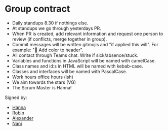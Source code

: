 # Group contract

* Daily standups 8.30 if nothings else.
* At standups we go through yesterdays PR.
* When PR is created, add relevant information and request one person to review (if conflicts, merge together in group).
* Commit messages will be written gitmojis and "if applied this will". For example: "💄 Add color to header".
* All contact through Teams chat. Write if sick/absence/stuck.
* Variables and functions in JavaScript will be named with camelCase.
* Class names and id:s in HTML will be named with kebab-case.
* Classes and interfaces will be named with PascalCase.
* Work hours office hours (ish)
* We aim towards the stars (VG)
* The Scrum Master is Hanna!

Signed by:
* [Hanna](https://github.com/hannaforssell)
* [Robin](https://github.com/robin-sevelin)
* [Alexander](https://github.com/alexwallden)
* [Nani](https://github.com/nanidam)
